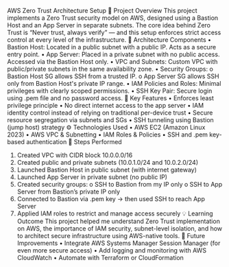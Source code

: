 AWS Zero Trust Architecture Setup
📌 Project Overview
This project implements a Zero Trust security model on AWS, designed using a Bastion Host and an App Server in separate subnets. The core idea behind Zero Trust is “Never trust, always verify” — and this setup enforces strict access control at every level of the infrastructure.
🧱 Architecture Components
•	Bastion Host: Located in a public subnet with a public IP. Acts as a secure entry point.
•	App Server: Placed in a private subnet with no public access. Accessed via the Bastion Host only.
•	VPC and Subnets: Custom VPC with public/private subnets in the same availability zone.
•	Security Groups:
o	Bastion Host SG allows SSH from a trusted IP.
o	App Server SG allows SSH only from Bastion Host's private IP range.
•	IAM Policies and Roles: Minimal privileges with clearly scoped permissions.
•	SSH Key Pair: Secure login using .pem file and no password access.
🔐 Key Features
•	Enforces least privilege principle
•	No direct internet access to the app server
•	IAM identity control instead of relying on traditional per-device trust
•	Secure resource segregation via subnets and SGs
•	SSH tunneling using Bastion (jump host) strategy
⚙️ Technologies Used
•	AWS EC2 (Amazon Linux 2023)
•	AWS VPC & Subnetting
•	IAM Roles & Policies
•	SSH and .pem key-based authentication
🚀 Steps Performed
1.	Created VPC with CIDR block 10.0.0.0/16
2.	Created public and private subnets (10.0.1.0/24 and 10.0.2.0/24)
3.	Launched Bastion Host in public subnet (with internet gateway)
4.	Launched App Server in private subnet (no public IP)
5.	Created security groups:
o	SSH to Bastion from my IP only
o	SSH to App Server from Bastion’s private IP only
6.	Connected to Bastion via .pem key → then used SSH to reach App Server
7.	Applied IAM roles to restrict and manage access securely
💡 Learning Outcome
This project helped me understand Zero Trust implementation on AWS, the importance of IAM security, subnet-level isolation, and how to architect secure infrastructure using AWS-native tools.
🧠 Future Improvements
•	Integrate AWS Systems Manager Session Manager (for even more secure access)
•	Add logging and monitoring with AWS CloudWatch
•	Automate with Terraform or CloudFormation

